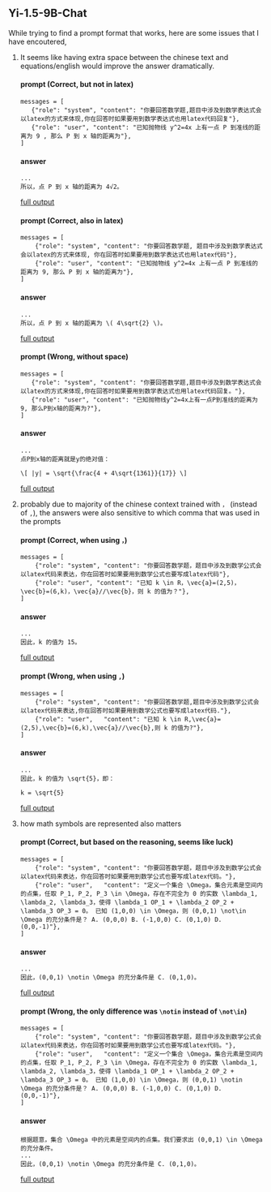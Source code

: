 ## Yi-1.5-9B-Chat
While trying to find a prompt format that works, here are some issues that I have encoutered,
1. It seems like having extra space between the chinese text and equations/english would improve the answer dramatically.
    #### prompt (Correct, but not in latex)
    ```
    messages = [
       {"role": "system", "content": "你要回答数学题,题目中涉及到数学表达式会以latex的方式来体现,你在回答时如果要用到数学表达式也用latex代码回复"},
       {"role": "user", "content": "已知抛物线 y^2=4x 上有一点 P 到准线的距离为 9 , 那么 P 到 x 轴的距离为"},
    ]
    ```
    #### answer
    ```
    ...
    所以，点 P 到 x 轴的距离为 4√2。
    ```
    [full output](https://pastebin.com/W6wq3C69)

    #### prompt (Correct, also in latex)
    ```
    messages = [
        {"role": "system", "content": "你要回答数学题, 题目中涉及到数学表达式会以latex的方式来体现, 你在回答时如果要用到数学表达式也用latex代码"},
        {"role": "user", "content": "已知抛物线 y^2=4x 上有一点 P 到准线的距离为 9, 那么 P 到 x 轴的距离为"},
    ]
    ```
    #### answer
    ```
    ...
    所以，点 P 到 x 轴的距离为 \( 4\sqrt{2} \)。
    ```
    [full output](https://pastebin.com/2xhcB20Q)    

    #### prompt (Wrong, without space)
    ```
    messages = [
       {"role": "system", "content": "你要回答数学题,题目中涉及到数学表达式会以latex的方式来体现,你在回答时如果要用到数学表达式也用latex代码回复。"},
       {"role": "user", "content": "已知抛物线y^2=4x上有一点P到准线的距离为9, 那么P到x轴的距离为?"},
    ]
    ```
    #### answer
    ```
    ...
    点P到x轴的距离就是y的绝对值：

    \[ |y| = \sqrt{\frac{4 + 4\sqrt{1361}}{17}} \]
    ```
    [full output](https://pastebin.com/TNKG2r09)

2. probably due to majority of the chinese context trained with `，` (instead of `,`), the answers were also sensitive to which comma that was used 
in the prompts 
    #### prompt (Correct, when using `，`)
    ```
    messages = [
        {"role": "system", "content": "你要回答数学题，题目中涉及到数学公式会以latex代码来表达，你在回答时如果要用到数学公式也要写成latex代码"},
        {"role": "user", "content": "已知 k \in R，\vec{a}=(2,5)，\vec{b}=(6,k)，\vec{a}//\vec{b}，则 k 的值为？"},
    ]
    ```
    #### answer
    ```
    ...
    因此，k 的值为 15。
    ```
    [full output](https://pastebin.com/Hi0LM1cD)

    #### prompt (Wrong, when using `,`)
    ```
    messages = [
        {"role": "system", "content": "你要回答数学题,题目中涉及到数学公式会以latex代码来表达,你在回答时如果要用到数学公式也要写成latex代码."},
        {"role": "user",   "content": "已知 k \in R,\vec{a}=(2,5),\vec{b}=(6,k),\vec{a}//\vec{b},则 k 的值为?"},
    ]
    ```
    #### answer
    ```
    ...
    因此，k 的值为 \sqrt{5}，即：

    k = \sqrt{5}
    ```
    [full output](https://pastebin.com/uzffp7Kg)

3. how math symbols are represented also matters
    #### prompt (Correct, but based on the reasoning, seems like luck)
    ```
    messages = [
        {"role": "system", "content": "你要回答数学题，题目中涉及到数学公式会以latex代码来表达，你在回答时如果要用到数学公式也要写成latex代码。"},
        {"role": "user",   "content": "定义一个集合 \Omega，集合元素是空间内的点集，任取 P_1, P_2, P_3 \in \Omega，存在不完全为 0 的实数 \lambda_1, \lambda_2, \lambda_3，使得 \lambda_1 OP_1 + \lambda_2 OP_2 + \lambda_3 OP_3 = 0。 已知 (1,0,0) \in \Omega，则 (0,0,1) \not\in \Omega 的充分条件是？ A. (0,0,0) B. (-1,0,0) C. (0,1,0) D. (0,0,-1)"},
    ]
    ```
    #### answer
    ```
    ...
    因此，(0,0,1) \notin \Omega 的充分条件是 C. (0,1,0)。
    ```
    [full output](https://pastebin.com/R79Y9c4e)

    #### prompt (Wrong, the only difference was `\notin` instead of `\not\in`)
    ```
    messages = [
        {"role": "system", "content": "你要回答数学题，题目中涉及到数学公式会以latex代码来表达，你在回答时如果要用到数学公式也要写成latex代码。"},
        {"role": "user",   "content": "定义一个集合 \Omega，集合元素是空间内的点集，任取 P_1, P_2, P_3 \in \Omega，存在不完全为 0 的实数 \lambda_1, \lambda_2, \lambda_3，使得 \lambda_1 OP_1 + \lambda_2 OP_2 + \lambda_3 OP_3 = 0。 已知 (1,0,0) \in \Omega，则 (0,0,1) \notin \Omega 的充分条件是？ A. (0,0,0) B. (-1,0,0) C. (0,1,0) D. (0,0,-1)"},
    ]
    ```
    #### answer
    ```
    根据题意，集合 \Omega 中的元素是空间内的点集。我们要求出 (0,0,1) \in \Omega 的充分条件。
    ...
    因此，(0,0,1) \notin \Omega 的充分条件是 C. (0,1,0)。
    ```
    [full output](https://pastebin.com/qURjeaCe)
